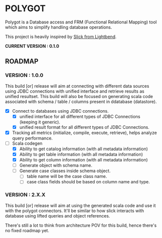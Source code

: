 # POLYGOT
Polygot is a Database access and FRM (Functional Relational Mapping) tool which aims
to simplify handling database operations.

This project is heavily inspired by [Slick from Lightbend](https://scala-slick.org/).

**CURRENT VERSION : 0.1.0** 

## ROADMAP
### VERSION : 1.0.0
This build [or] release will aim at connecting with different data sources using JDBC connections with 
unified interface and retrieve results as unified resultset. This build will also be focused on generating
scala code associated with schema / table / columns present in ddatabase (datastore). 
- [x] Connect to databases using JDBC connections.
    - [x] unified interface for all different types of JDBC Connections (keeping it generic).
    - [x] unified result format for all different types of JDBC Connections.
- [x] Tracking all metrics (initialize, compile, execute, retrieve), helps analyze query performance. 
- [ ] Scala codegen
    - [x] Ability to get catalog information (with all metadata information)
    - [x] Ability to get table information (with all metadata information)
    - [x] Ability to get column information (with all metadata information)
    - [ ] Generate object with schema name.
    - [ ] Generate case classes inside schema object.
        - [ ] table name will be the case class name.
        - [ ] case class fields should be based on column name and type.

### VERSION : 2.X.X
This build [or] release will aim at using the generated scala code and use it with the polygot connectors.
It'll be similar to how slick interacts with database using lifted queries and object references.

There's still a lot to think from architecture POV for this build, hence there's no fixed roadmap yet.